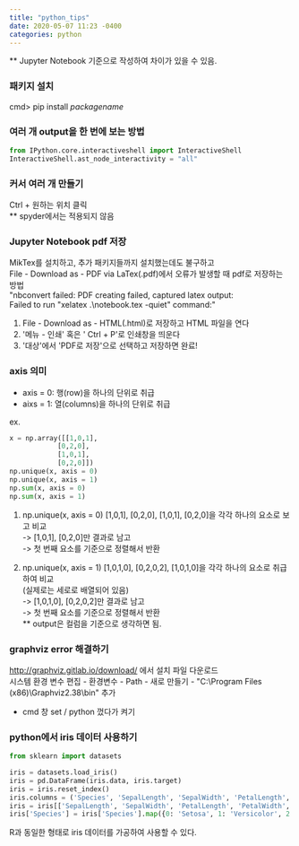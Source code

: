 ```yaml
---
title: "python_tips"
date: 2020-05-07 11:23 -0400
categories: python
---
```


** Jupyter Notebook 기준으로 작성하여 차이가 있을 수 있음.

### 패키지 설치 

cmd> pip install _packagename_


### 여러 개 output을 한 번에 보는 방법 

```python
from IPython.core.interactiveshell import InteractiveShell
InteractiveShell.ast_node_interactivity = "all"
```

### 커서 여러 개 만들기

Ctrl + 원하는 위치 클릭 <br>
** spyder에서는 적용되지 않음


### Jupyter Notebook pdf 저장

MikTex를 설치하고, 추가 패키지들까지 설치했는데도 불구하고 <br>
File - Download as - PDF via LaTex(.pdf)에서 오류가 발생할 때 pdf로 저장하는 방법 <br>
"nbconvert failed: PDF creating failed, captured latex output: <br>
 Failed to run "xelatex .\notebook.tex -quiet" command:" <br>

 1) File - Download as - HTML(.html)로 저장하고 HTML 파일을 연다 <br>
 2) '메뉴 - 인쇄' 혹은 ' Ctrl + P'로 인쇄창을 띄운다 <br>
 3) '대상'에서 'PDF로 저장'으로 선택하고 저장하면 완료! <br>


### axis 의미 
- axis = 0: 행(row)을 하나의 단위로 취급
- aixs = 1: 열(columns)을 하나의 단위로 취급

ex.
``` python
x = np.array([[1,0,1],
            [0,2,0],
            [1,0,1],
            [0,2,0]])
np.unique(x, axis = 0)
np.unique(x, axis = 1)
np.sum(x, axis = 0)
np.sum(x, axis = 1)
```

1) np.unique(x, axis = 0)
[1,0,1], [0,2,0], [1,0,1], [0,2,0]을 각각 하나의 요소로 보고 비교 <br>
-> [1,0,1], [0,2,0]만 결과로 남고 <br>
-> 첫 번째 요소를 기준으로 정렬해서 반환 <br>

2) np.unique(x, axis = 1)
[1,0,1,0], [0,2,0,2], [1,0,1,0]을 각각 하나의 요소로 취급하여 비교 <br>
(실제로는 세로로 배열되어 있음) <br>
-> [1,0,1,0], [0,2,0,2]만 결과로 남고 <br>
-> 첫 번째 요소를 기준으로 정렬해서 반환 <br>
** output은 컬럼을 기준으로 생각하면 됨. <br>

### graphviz error 해결하기
http://graphviz.gitlab.io/download/ 에서 설치 파일 다운로드 <br>
시스템 환경 변수 편집 - 환경변수 - Path - 새로 만들기 - "C:\Program Files (x86)\Graphviz2.38\bin" 추가 <br>
- cmd 창 set / python 껐다가 켜기 


### python에서 iris 데이터 사용하기
``` python
from sklearn import datasets

iris = datasets.load_iris()
iris = pd.DataFrame(iris.data, iris.target)
iris = iris.reset_index()
iris.columns = ('Species', 'SepalLength', 'SepalWidth', 'PetalLength', 'PetalWidth')
iris = iris[['SepalLength', 'SepalWidth', 'PetalLength', 'PetalWidth', 'Species']]
iris['Species'] = iris['Species'].map({0: 'Setosa', 1: 'Versicolor', 2: 'Virginia'})
```
R과 동일한 형태로 iris 데이터를 가공하여 사용할 수 있다.

